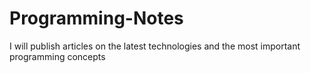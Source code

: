 # Programming-Notes
I will publish articles on the latest technologies and the most important programming concepts
